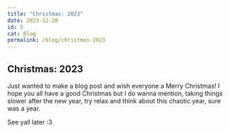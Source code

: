 ```yaml
---
title: "Christmas: 2023"
date: 2023-12-20
id: 5
cat: Blog
permalink: /blog/christmas-2023
---
```

## Christmas: 2023

Just wanted to make a blog post and wish everyone a Merry Christmas! I hope you all have a good Christmas but I do wanna mention, taking things slower after the new year, try relax and think about this chaotic year, sure was a year.

See yall later :3